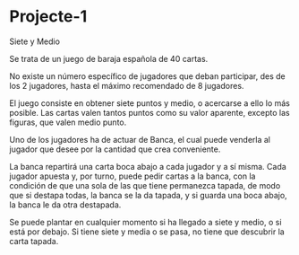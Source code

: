 # Projecte-1

Siete y Medio

Se trata de un juego de baraja española de 40 cartas.

No existe un número específico de jugadores que deban participar, des de los 2 jugadores, hasta el máximo recomendado de 8 jugadores.

El juego consiste en obtener siete puntos y medio, o acercarse a ello lo más posible. Las cartas valen tantos puntos como su valor aparente, excepto las figuras, que valen medio punto.

Uno de los jugadores ha de actuar de Banca, el cual puede venderla al jugador que desee por la cantidad que crea conveniente.

La banca repartirá una carta boca abajo a cada jugador y a sí misma.
Cada jugador apuesta y, por turno, puede pedir cartas a la banca, con la condición de que una sola de las que tiene permanezca tapada, de modo que si destapa todas, la banca se la da tapada, y si guarda una boca abajo, la banca le da otra destapada.

Se puede plantar en cualquier momento si ha llegado a siete y medio, o si está por debajo. Si tiene siete y media o se pasa, no tiene que descubrir la carta tapada.


